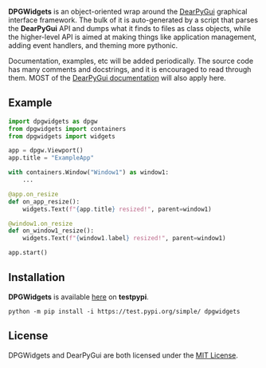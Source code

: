 **DPGWidgets** is an object-oriented wrap around the [DearPyGui](https://github.com/hoffstadt/DearPyGui) graphical interface framework. The bulk of it is auto-generated by a script that parses the **DearPyGui** API and dumps what it finds to files as class objects, while the higher-level API is aimed at making things like application management, adding event handlers, and theming more pythonic.

Documentation, examples, etc will be added periodically. The source code has many comments and docstrings, and it is encouraged to read through them. MOST of the [DearPyGui documentation](https://github.com/hoffstadt/DearPyGui/wiki) will also apply here.


## Example
```python
import dpgwidgets as dpgw
from dpgwidgets import containers
from dpgwidgets import widgets

app = dpgw.Viewport()
app.title = "ExampleApp"

with containers.Window("Window1") as window1:
    ...

@app.on_resize
def on_app_resize():
    widgets.Text(f"{app.title} resized!", parent=window1)

@window1.on_resize
def on_window1_resize():
    widgets.Text(f"{window1.label} resized!", parent=window1)

app.start()
```

## Installation
**DPGWidgets** is available [here](https://test.pypi.org/project/dpgwidgets/) on **testpypi**.

```
python -m pip install -i https://test.pypi.org/simple/ dpgwidgets
```


## License
DPGWidgets and DearPyGui are both licensed under the [MIT License](https://github.com/Atlamillias/DPG-Widgets/blob/main/LICENSE).